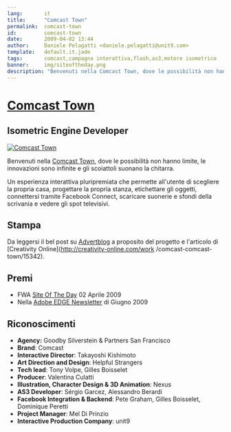 ```yaml
---
lang:       it
title:      "Comcast Town"
permalink:  comcast-town
id:         comcast-town
date:       2009-04-02 13:44
author:     Daniele Pelagatti <daniele.pelagatti@unit9.com>
template:   default.it.jade
tags:       comcast,campagna interattiva,flash,as3,motore isometrico
banner:     img/siteoftheday.png
description: "Benvenuti nella Comcast Town, dove le possibilità non hanno limite, le innovazioni sono infinite e gli scoiattoli suonano la chitarra."
---
```


# [Comcast Town](http://www.unit9.com/project/comcast-town) #
## Isometric Engine Developer ##

[![](#{base}img/comcast-town-big.jpg "Comcast Town")](http://www.unit9.com/project/comcast-town)

Benvenuti nella [Comcast Town](http://www.comcasttown.com), dove le possibilità non hanno limite, le innovazioni sono infinite e gli scoiattoli suonano la chitarra. 

Un esperienza interattiva pluripremiata che permette all'utente di scegliere la propria casa, progettare la propria stanza, etichettare gli oggetti, connettersi tramite Facebook Connect, scaricare suonerie e sfondi della scrivania e vedere gli spot televisivi.

## Stampa ##

Da leggersi il bel post su
[Advertblog](http://www.adverblog.com/archives/003790.htm) a proposito del
progetto e l'articolo di [Creativity Online](http://creativity-online.com/work
/comcast-comcast-town/15342).

## Premi ##

  * FWA [Site Of The Day](http://www.thefwa.com/site/comcast-town/) 02 Aprile 2009
  * Nella [Adobe EDGE Newsletter](http://www.adobe.com/newsletters/edge/june2009/articles/article3/) di Giugno 2009

## Riconoscimenti ##

 * **Agency:** Goodby Silverstein & Partners San Francisco 
 * **Brand**: Comcast 
 * **Interactive Director**: Takayoshi Kishimoto 
 * **Art Direction and Design**: Helpful Strangers 
 * **Tech lead**: Tony Volpe, Gilles Boisselet 
 * **Producer**: Valentina Culatti 
 * **Illustration, Character Design & 3D Animation**: Nexus 
 * **AS3 Developer**: Sérgio Garcez, Alessandro Berardi 
 * **Facebook Integration & Backend**: Pete Graham, Gilles Boisselet, Dominique Peretti 
 * **Project Manager**: Mel Di Prinzio 
 * **Interactive Production Company**: unit9

